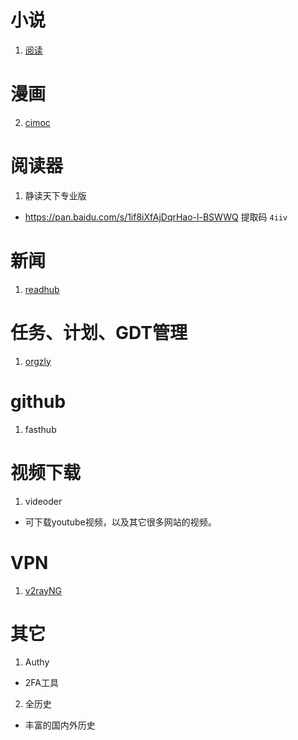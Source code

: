 # 小说

1. [阅读](https://github.com/gedoor/legado)

# 漫画

2. [cimoc](https://github.com/feilongfl/Cimoc)

# 阅读器

1. 静读天下专业版

- https://pan.baidu.com/s/1if8iXfAjDqrHao-l-BSWWQ 提取码 `4iiv`

# 新闻

1. [readhub](https://github.com/lovejjfg/Readhub)

# 任务、计划、GDT管理

1. [orgzly](https://github.com/orgzly/orgzly-android)

# github

1. fasthub

# 视频下载

1. videoder
- 可下载youtube视频，以及其它很多网站的视频。

# VPN

1. [v2rayNG](https://github.com/2dust/v2rayNG)

# 其它

1. Authy
- 2FA工具

2. 全历史
- 丰富的国内外历史
